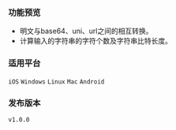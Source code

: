 ### 功能预览
- 明文与base64、uni、url之间的相互转换。
- 计算输入的字符串的字符个数及字符串比特长度。

### 适用平台
`iOS`  `Windows`  `Linux`  `Mac`  `Android`

### 发布版本
`v1.0.0`  
